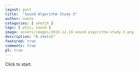 ```yaml
---
layout: post
title:  "Sound Algorithm Study 5"
author: naoto
categories: [ sketch ]
tags: [ p5js, sound ]
image: assets/images/2019-12-19-sound-algorithm-study-5.png
description: "A sketch"
featured: true
comments: true
p5: true
---
```


<div id = "p5sketch">
  <!-- p5 instance will be created here -->
</div>

Click to start.

<script>
function midiToFreq(m) {
  let tuning = 440;
  return Math.pow(2, (m - 69) / 12) * tuning;
}

let setColorMode = 0;

class ColorScheme {
  constructor(colorString) {
    this.colors = []; {
      let cc = colorString.split("/");
      let cs = cc[cc.length - 1].split("-");
      for (let i in cs) {
        let r = parseInt("0x" + cs[i].substring(0, 2));
        let g = parseInt("0x" + cs[i].substring(2, 4));
        let b = parseInt("0x" + cs[i].substring(4, 6));
        this.colors.push({
          r: r,
          g: g,
          b: b
        });
      }
      this.offset = 0;
    }
  }
  get(i) {
    i = Math.min(this.colors.length - 1, Math.max(0, i));
    return this.colors[(i + this.offset) % this.colors.length];
  }

}

var colorSchemes = [
  new ColorScheme("https://coolors.co/5386e4-7fc29b-b5ef8a-d7f171-817e9f"),
  new ColorScheme("https://coolors.co/b5ef8a-7fc29b-5386e4-d7f171-817e9f"),
  new ColorScheme("https://coolors.co/000000-808080-ffffff-333333-aaaaaa"),
  new ColorScheme("https://coolors.co/ffffff-808080-000000-333333-aaaaaa"),
];

function setColor(parent, func, index, alpha) {
  let idx = setColorMode;
  if (alpha == undefined) alpha = 255;
  parent[func](colorSchemes[idx].get(index).r, colorSchemes[idx].get(index).g, colorSchemes[idx].get(index).b, alpha);
}

EasingFunctions = {
  // no easing, no acceleration
  linear: function(t) {
    return t
  },
  // accelerating from zero velocity
  easeInQuad: function(t) {
    return t * t
  },
  // decelerating to zero velocity
  easeOutQuad: function(t) {
    return t * (2 - t)
  },
  // acceleration until halfway, then deceleration
  easeInOutQuad: function(t) {
    return t < .5 ? 2 * t * t : -1 + (4 - 2 * t) * t
  },
  // accelerating from zero velocity 
  easeInCubic: function(t) {
    return t * t * t
  },
  // decelerating to zero velocity 
  easeOutCubic: function(t) {
    return (--t) * t * t + 1
  },
  // acceleration until halfway, then deceleration 
  easeInOutCubic: function(t) {
    return t < .5 ? 4 * t * t * t : (t - 1) * (2 * t - 2) * (2 * t - 2) + 1
  },
  // accelerating from zero velocity 
  easeInQuart: function(t) {
    return t * t * t * t
  },
  // decelerating to zero velocity 
  easeOutQuart: function(t) {
    return 1 - (--t) * t * t * t
  },
  // acceleration until halfway, then deceleration
  easeInOutQuart: function(t) {
    return t < .5 ? 8 * t * t * t * t : 1 - 8 * (--t) * t * t * t
  },
  // accelerating from zero velocity
  easeInQuint: function(t) {
    return t * t * t * t * t
  },
  // decelerating to zero velocity
  easeOutQuint: function(t) {
    return 1 + (--t) * t * t * t * t
  },
  // acceleration until halfway, then deceleration 
  easeInOutQuint: function(t) {
    return t < .5 ? 16 * t * t * t * t * t : 1 + 16 * (--t) * t * t * t * t
  }
}

// for cross browser compatibility
const AudioContext = window.AudioContext || window.webkitAudioContext;
const audioCtx = new AudioContext();

class AM {
  constructor() {
    this.amp = audioCtx.createGain();
    this.amp.gain.setValueAtTime(0.0, audioCtx.currentTime);
    this.amp.connect(audioCtx.destination);

    this.preAmp = audioCtx.createGain();
    this.preAmp.gain.setValueAtTime(0.0, audioCtx.currentTime);
    this.preAmp.connect(this.amp);

    this.osc = audioCtx.createOscillator();
    this.osc.type = 'sine';
    this.osc.frequency.setValueAtTime(0, audioCtx.currentTime);
    this.osc.connect(this.preAmp);

    this.modGain = audioCtx.createGain();
    this.modGain.gain.value = 0;
    this.modGain.connect(this.preAmp.gain);

    this.lfo = audioCtx.createOscillator();
    this.lfo.type = 'sine';
    this.lfo.frequency.setValueAtTime(16, audioCtx.currentTime);
    this.lfo.connect(this.modGain);

    this.started = false;
  }

  start() {
    if (this.started == false) {
      this.osc.start();
      this.lfo.start();
      this.started = true;
    }
    this.modGain.gain.value = 1;
    this.amp.gain.setValueAtTime(0.1, audioCtx.currentTime);
  }

  freq(f) {
    if (isNaN(f)) return;
    this.osc.frequency.setValueAtTime(f, audioCtx.currentTime);
  }

  stop() {
    this.preAmp.gain.setValueAtTime(0.0, audioCtx.currentTime);
    this.amp.gain.setValueAtTime(0.0, audioCtx.currentTime);
  }
}

class FM {
  constructor() {
    this.amp = audioCtx.createGain();
    this.amp.gain.setValueAtTime(0.0, audioCtx.currentTime);
    this.amp.connect(audioCtx.destination);

    this.biquadFilter = audioCtx.createBiquadFilter();
    this.biquadFilter.type = 'lowpass';
    this.biquadFilter.Q.setValueAtTime(1, audioCtx.currentTime);
    this.biquadFilter.frequency.setValueAtTime(0, audioCtx.currentTime);
    this.biquadFilter.gain.setValueAtTime(50, audioCtx.currentTime);
    this.biquadFilter.connect(this.amp);

    this.osc = audioCtx.createOscillator();
    this.osc.type = 'sine';
    this.osc.frequency.setValueAtTime(0, audioCtx.currentTime);
    this.osc.connect(this.biquadFilter);

    this.modGain = audioCtx.createGain();
    this.modGain.gain.value = 100;
    this.modGain.connect(this.osc.frequency);

    this.lfo = audioCtx.createOscillator();
    this.lfo.type = 'sine';
    this.lfo.frequency.setValueAtTime(32, audioCtx.currentTime);
    this.lfo.connect(this.modGain);

    this.started = false;
  }

  start() {
    if (this.started == false) {
      this.osc.start();
      this.lfo.start();
      this.started = true;
    }
    this.amp.gain.setValueAtTime(0.1, audioCtx.currentTime);
  }

  freq(f) {
    if (isNaN(f)) return;
    this.biquadFilter.frequency.setValueAtTime(f * 2, audioCtx.currentTime);
    this.osc.frequency.setValueAtTime(f, audioCtx.currentTime);
  }

  stop() {
    this.amp.gain.setValueAtTime(0, audioCtx.currentTime);
  }
}

const width = 400;
const height = 400;

class MixGraphics {
  constructor(p) {
    this.p = p;
    this.pgF = p.createGraphics(width, height);
    this.pgB = p.createGraphics(width, height);
    this.pgMask = p.createGraphics(width, height);
    this.pgbF = p.createGraphics(width, height);
    this.pgbB = p.createGraphics(width, height);
    this.pgMaskI = p.createGraphics(width, height);
  }
  
  update() {
    let p = this.p;

    this.pgbF.push();
    this.pgbF.blendMode(p.BLEND);
    this.pgbF.background(0);
    this.pgbF.image(this.pgF, 0, 0);
    this.pgbF.blendMode(p.MULTIPLY);
    this.pgbF.image(this.pgMask, 0, 0);

    this.pgMaskI.blendMode(p.BLEND);
    this.pgMaskI.background(255);
    this.pgMaskI.blendMode(p.DIFFERENCE);
    this.pgMaskI.image(this.pgMask, 0, 0);

    this.pgbB.blendMode(p.BLEND);
    this.pgbB.background(0);
    this.pgbB.image(this.pgB, 0, 0);
    this.pgbB.blendMode(p.MULTIPLY);
    this.pgbB.image(this.pgMaskI, 0, 0);
  }
  
  draw(pg) {
    let p = this.p;

    pg.image(this.pgbB, 0, 0);
    pg.blendMode(p.ADD);
    pg.image(this.pgbF, 0, 0);
    pg.blendMode(p.BLEND);
  }
}

const s = (p) => {
  const synths = {};

  let freq = 440;
  let pointer = 0;
  let codeInput;
  let runButton;
  let output;
  let tokens = [];

  let isPlaying = false;
  let prevChar = '';

  let codeBase = '<<<<30f<<+2^+2^^^>>92~>><1f<<=====>>>95~<<50f<<-2^-2^^^>>92~>>';
  let pastCommands = [];
  let colorShift = 1;

  let mix0;
  
  let t = 0;

  p.setup = () => {
    p.createCanvas(400, 400);
    p.frameRate(30);

    mix0 = new MixGraphics(p);

    synths['~'] = new p5.Oscillator(freq, 'sine');
    synths['a'] = new AM();
    synths['f'] = new FM();
    synths['N'] = new p5.Oscillator(freq, 'sawtooth');
    synths['^'] = new p5.Oscillator(freq, 'triangle');
    synths['['] = new p5.Oscillator(freq, 'square');
    synths['n'] = new p5.Noise('white');

    codeInput = p.createInput(codeBase);
    codeInput.size(p.width);

    codeInput.elt.onkeyup = runButtonClicked;
  }

  p.mouseClicked = () => {
    runButtonClicked();
  }

  const maskDraw = (pg) => {
    pg.push();
    setColor(pg, 'background', 0);
    pg.translate(p.width / 2, p.height / 2);
    let shapeFuncs = [
      (p, w, x, y) => {
        p.rect(x, y, w, w);
      },
      (p, w, x, y) => {
        p.ellipse(x, y, w, w);
      },
      (p, w, x, y) => {
        p.push();
        p.translate(x, y);
        p.line(-w / 2, 0, w / 2, 0);
        p.line(0, -w / 2, 0, w / 2);
        p.pop();
      },
    ]

    if (!isNaN(node)) {
      pastCommands.push(freq);
    } else {
      pastCommands.push(node);
    }
    if (pastCommands.length > 15 * 15) pastCommands.shift();
    pointer++;

    if (!isNaN(node) && node > 1000) {
      colorShift++;
      if (colorShift > 3) colorShift = 0;
    }
    let h = p.width / 16;
    pg.rectMode(p.CENTER);
    for (let i = 0; i < pastCommands.length; i++) {
      const index = (i - (p.frameCount % pastCommands.length) + pastCommands.length) % pastCommands.length;
      const command = pastCommands[index];

      if (!isNaN(command)) {
        if (index == pastCommands.length - 1) {
          setColor(pg, 'fill', 1);
          pg.noStroke();
        } else {
          setColor(pg, 'fill', 2);
          pg.noStroke();
        }
        pg.strokeWeight(h / 8);
        if (command > 80) {
          if (!isNaN(node) && node > 80) {
            // hiCount++;
          }
          setColor(pg, 'stroke', 1);
          shapeFuncs[2](pg, h * 4, (i % 15 + 1 - 8) * h, Math.floor(i / 15 - 7) * h);
        } else {
          shapeFuncs[0](pg, h, (i % 15 + 1 - 8) * h, Math.floor(i / 15 - 7) * h);
        }
      } else if (command == '=') {} else {
        if (index == pastCommands.length - 1) {
          setColor(pg, 'fill', 2);
          pg.noStroke();
        } else {
          setColor(pg, 'fill', 1);
          pg.noStroke();
        }
        pg.strokeWeight(h / 8);
        shapeFuncs[1](pg, h / 2, (i % 15 + 1 - 8) * h, Math.floor(i / 15 - 7) * h);
      }
    }
    pg.pop();
  }
  const patternDraw = (pg) => {
    pg.push();
    setColor(pg, 'background', 0);
    pg.translate(pg.width / 2, pg.height / 2);
    pg.noStroke();
    setColor(pg, 'fill', 2);
    pg.rotate(Math.PI * 0.25);
    let n = 4;
    let r = pg.width / 1.4 / n;
    pg.rectMode(p.CENTER);
    for (let i = -n; i <= n; i++) {
      pg.rect(i * r, 0, p.lerp(0, r, 0.5), pg.height * 2);
    }
    pg.pop();
  }
  let bangT = 0;
  let bangDur = 0.75;
  let bangCycle = 0;
  let bangParam = 0;
  const bang = () => {
    bangT = t;
    bangCycle = (bangCycle + 1) % 2;
    console.log(bangCycle)
    bangParam = Math.floor(p.random(4));
  }
  const wipeDraws = [
    (pg) => { // stripes
      pg.push();
      const tw = p.constrain((t - bangT) / bangDur, 0, 1);
      setColor(pg, 'background', 0);
      pg.translate(pg.width / 2, pg.height / 2);
      pg.noStroke();
      setColor(pg, 'fill', 2);
      // pg.rotate(Math.PI * 0.25 * hiCount);
      let n = bangParam;
      let r = pg.width / 1.4 / n;
      pg.rectMode(p.CENTER);
      for (let i = -n; i <= n; i++) {
        pg.rect(i * r, 0, p.lerp(0, r, EasingFunctions.easeInOutCubic(tw)), pg.height * 2);
      }
      pg.pop();
    },
    (pg) => { // circle expand
      pg.push();
      const tw = p.constrain((t - bangT) / bangDur, 0, 1);
      setColor(pg, 'background', 0);
      pg.translate(pg.width / 2, pg.height / 2);
      pg.noStroke();
      setColor(pg, 'fill', 2);
      let n = bangParam;
      let r = p.lerp(0, pg.width * 1.42, EasingFunctions.easeInOutCubic(tw)) / (n * 2 + 1) * 2;
      for(let i = -n; i <= n; i++) {
        for(let j = -n; j <= n; j++) {
          pg.ellipse(pg.width / 2 / n * j, pg.width / 2 / n * i, r);
        }
      }
      pg.pop();
    },
    (pg) => { // shape expand
      pg.push();
      const tw = p.constrain((t - bangT) / bangDur, 0, 1);
      setColor(pg, 'background', 0);
      pg.translate(pg.width / 2, pg.height / 2);
      pg.noStroke();
      setColor(pg, 'fill', 2);
      let n = bangParam + 3;
      let r = p.lerp(0, pg.width * 1.42, EasingFunctions.easeInOutCubic(tw));
      pg.beginShape();
      for (let i = 0; i <= n; i++) {
        let theta = i / n * Math.PI * 2 - Math.PI / 2;
        let x = r * Math.cos(theta);
        let y = r * Math.sin(theta);
        pg.vertex(x, y);
      }
      pg.endShape(p.CLOSE);
      pg.pop();
    },
    (pg) => { // clock wipe
      pg.push();
      const tw = p.constrain((t - bangT) / bangDur, 0, 1);
      setColor(pg, 'background', 0);
      pg.translate(pg.width / 2, pg.height / 2);
      pg.noStroke();
      setColor(pg, 'fill', 2);
      let rate = EasingFunctions.easeInOutCubic(tw);
      let n = 128;
      let r = pg.width;
      pg.beginShape();
      pg.vertex(0, 0);
      let sign = bangParam % 2 == 0 ? -1 : 1;
      for (let i = 0; i <= n; i++) {
        let theta = sign * i / n * Math.PI * 2 * rate - Math.PI / 2;
        let x = r * Math.cos(theta);
        let y = r * Math.sin(theta);
        pg.vertex(x, y);
      }
      pg.vertex(0, 0);
      pg.endShape();
      pg.pop();
    },
    (pg) => { // horizontal box push
      pg.push();
      const tw = p.constrain((t - bangT) / bangDur, 0, 1);
      setColor(pg, 'background', 0);
      pg.noStroke();
      setColor(pg, 'fill', 2);
      pg.translate(pg.width / 2, pg.height / 2);
      pg.rotate(bangParam / 2 * Math.PI);
      pg.translate(-pg.width / 2, -pg.height / 2);
      let r = p.lerp(0, pg.width, EasingFunctions.easeInOutCubic(tw));
      pg.rect(0, 0, r, pg.height);
      pg.pop();
    },
  ];
  const blobFunc = (p, R) => {
    p.beginShape();
    const n = 128;
    let x = 0;
    // if (curSynth == 'f' && freq < 11000) x = 0.2;
    x = 0.2;
    for (let i = 0; i < n; i++) {
      const th = i / n * 2 * Math.PI;
      let r = R * (1 + x * Math.random());
      p.vertex(r * Math.cos(th), r * Math.sin(th));
    }
    p.endShape(p.CLOSE);
  }
  const waveFunc = (p) => {
    p.beginShape();
    const n = 128;
    let x = 0;
    if (curSynth == 'f' && freq < 11000) x = 0.02;
    p.vertex(0, p.height);
    for (let i = 0; i <= n; i++) {
      const th = i / n * 8 * Math.PI + p.millis();
      let r = x * (Math.sin(th));
      p.vertex(i / n * p.width, p.height * (0.5 + r));
    }
    p.vertex(p.width, p.height);
    p.endShape(p.CLOSE);
  }
  const backDraws = [
    (pg) => {
      pg.push();
      setColor(pg, 'background', 3);
      setColor(pg, 'fill', 1);
      pg.strokeWeight(pg.width / 64);
      pg.noStroke();
      pg.translate(pg.width / 2, pg.height / 2);
      blobFunc(pg, pg.width / 3);
      pg.pop();
    },
    (pg) => {
      pg.push();
      setColor(pg, 'background', 3);
      setColor(pg, 'fill', 1);
      pg.strokeWeight(pg.width / 64);
      pg.noStroke();
      waveFunc(pg);
      pg.pop();
    },
  ]

  let node;
  let lastNode;
  let curSynth;
  let curPattern = 0;

  p.draw = () => {
    t = p.millis() * 0.001;

    if (isPlaying) {
      if (pointer < tokens.length) {
        lastNode = node;
        node = tokens[pointer];
        execute(node);
        if (node == '~') {
          bang();          
          curPattern = (curPattern + 1) % wipeDraws.length;
        }
      } else {
        isPlaying = false;
      }
    } else {
      for (const key in synths) {
        synths[key].stop();
      }
      prevChar = '';
    }

    setColorMode = 0;

    if(bangCycle == 0) {
      backDraws[0](mix0.pgF);
      maskDraw(mix0.pgB);
    }
    else {
      maskDraw(mix0.pgF);
      backDraws[0](mix0.pgB);
    }
    setColorMode = 2;
    wipeDraws[curPattern](mix0.pgMask);
    setColorMode = 0;

    mix0.update();

    mix0.draw(p);
  }

  let runButtonClicked = () => {
    isPlaying = true;

    let code = codeInput.value();
    let unbalancedBrackets = (code.split("<").length - 1) - (code.split(">").length - 1);
    if (unbalancedBrackets > 0) {
      code += '>'.repeat(unbalancedBrackets);
    }
    code = unpack(code);

    while (code.indexOf('<') > -1) {
      code = unpack(code);
    }

    let lex = code.match(/(\D+)|[+-]?(\d*[.])?\d+/gi);
    parse(lex);
  }

  let unpack = (code, index) => {
    let pointer = 0;
    let result = '';
    let start = 0;
    let end = 0;
    let stack = 0;

    let peek = () => {
      return code[pointer];
    }

    let consume = () => {
      pointer++;
    }

    while (pointer < code.length) {
      let t = peek();
      if (t === "<") {
        if (stack == 0) {
          start = pointer;
        }
        stack++;
      } else if (t === ">") {
        end = pointer;
        stack--;
        if (stack == 0) {
          result += code.slice(start + 1, end).repeat(2);
        }
      } else {
        if (stack == 0) {
          result += t;
        }
      }
      consume();
    }

    return result;
  }


  let parse = (l) => {
    pointer = 0;
    tokens = [];
    if (l) {
      for (let i = 0; i < l.length; i++) {
        if (isNaN(l[i])) {
          let chars = l[i].split('');
          for (let j = 0; j < chars.length; j++) {
            tokens.push(chars[j]);
          }
        } else {
          tokens.push(l[i]);
        }
      }
    }
  }

  let execute = (t) => {
    if (t != prevChar) {
      if (isNaN(t)) {
        switch (t) {
          case '~':
          case 'a':
          case 'f':
          case 'N':
          case '^':
          case '[':
            curSynth = t;
            synths[t].start();
            break;
          case '=':
            curSynth = '';
            for (const key in synths) {
              synths[key].stop();
            }
            break;
          case '+':
          case '-':
          case '*':
          case '/':
          case '<':
          case '>':
            break;
          default:
            curSynth = 'n';
            synths.n.start();
        }
      } else {
        if (prevChar == "+") {
          freq += parseFloat(t);
        } else if (prevChar == "-") {
          freq -= parseFloat(t);
        } else if (prevChar == "*") {
          freq *= parseFloat(t);
        } else if (prevChar == "/") {
          freq /= parseFloat(t);
        } else {
          freq = parseFloat(t);
        }

        // if (freq == 0) freq = p.random(11000);

        let f = midiToFreq(freq);
        if (isNaN(f) == false && f < 1e5) {
          for (const key in synths) {
            if (key != 'n') {
              synths[key].freq(f);
            }
          }
        }
      }
    }
    prevChar = t;
  }
}

let myp5 = new p5(s, document.getElementById('p5sketch'));
</script>